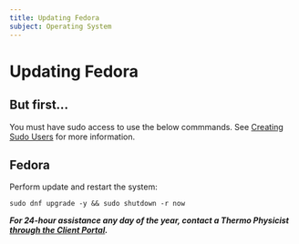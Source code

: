 ```yaml
---
title: Updating Fedora
subject: Operating System
---
```


# Updating Fedora

## But first...
You must have sudo access to use the below commmands. See [Creating Sudo Users](https://www.thermo.io/how-to/security/creating-sudo-users) for more information.

## Fedora
Perform update and restart the system:
```shell
sudo dnf upgrade -y && sudo shutdown -r now
```

**_For 24-hour assistance any day of the year, contact a Thermo Physicist [through the Client Portal](https://core.thermo.io/login/)._**
